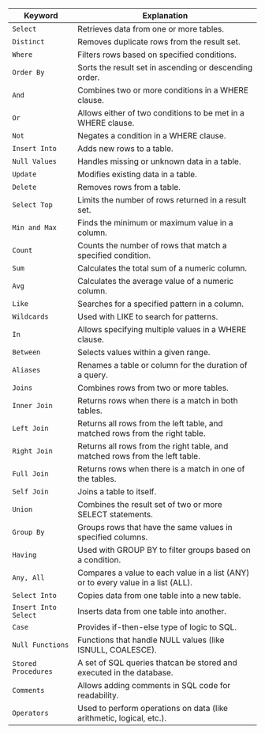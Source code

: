 
| Keyword | Explanation |
| ---- | ---- |
| `Select` | Retrieves data from one or more tables. |
| `Distinct` | Removes duplicate rows from the result set. |
| `Where` | Filters rows based on specified conditions. |
| `Order By` | Sorts the result set in ascending or descending order. |
| `And` | Combines two or more conditions in a WHERE clause. |
| `Or` | Allows either of two conditions to be met in a WHERE clause. |
| `Not` | Negates a condition in a WHERE clause. |
| `Insert Into` | Adds new rows to a table. |
| `Null Values` | Handles missing or unknown data in a table. |
| `Update` | Modifies existing data in a table. |
| `Delete` | Removes rows from a table. |
| `Select Top` | Limits the number of rows returned in a result set. |
| `Min and Max` | Finds the minimum or maximum value in a column. |
| `Count` | Counts the number of rows that match a specified condition. |
| `Sum` | Calculates the total sum of a numeric column. |
| `Avg` | Calculates the average value of a numeric column. |
| `Like` | Searches for a specified pattern in a column. |
| `Wildcards` | Used with LIKE to search for patterns. |
| `In` | Allows specifying multiple values in a WHERE clause. |
| `Between` | Selects values within a given range. |
| `Aliases` | Renames a table or column for the duration of a query. |
| `Joins` | Combines rows from two or more tables. |
| `Inner Join` | Returns rows when there is a match in both tables. |
| `Left Join` | Returns all rows from the left table, and matched rows from the right table. |
| `Right Join` | Returns all rows from the right table, and matched rows from the left table. |
| `Full Join` | Returns rows when there is a match in one of the tables. |
| `Self Join` | Joins a table to itself. |
| `Union` | Combines the result set of two or more SELECT statements. |
| `Group By` | Groups rows that have the same values in specified columns. |
| `Having` | Used with GROUP BY to filter groups based on a condition. |
| `Any, All` | Compares a value to each value in a list (ANY) or to every value in a list (ALL). |
| `Select Into` | Copies data from one table into a new table. |
| `Insert Into Select` | Inserts data from one table into another. |
| `Case` | Provides if-then-else type of logic to SQL. |
| `Null Functions` | Functions that handle NULL values (like ISNULL, COALESCE). |
| `Stored Procedures` | A set of SQL queries thatcan be stored and executed in the database. |
| `Comments` | Allows adding comments in SQL code for readability. |
| `Operators` | Used to perform operations on data (like arithmetic, logical, etc.). |
